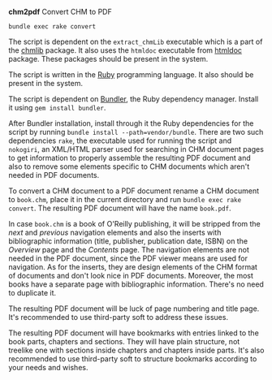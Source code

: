 **chm2pdf** Convert CHM to PDF

~~~~
bundle exec rake convert
~~~~

The script is dependent on the `extract_chmLib` executable which is a part of the [chmlib](http://www.jedrea.com/chmlib) package. It also uses the `htmldoc` executable from [htmldoc](https://www.msweet.org/htmldoc) package. These packages should be present in the system.

The script is written in the [Ruby](https://www.ruby-lang.org) programming language. It also should be present in the system.

The script is dependent on [Bundler](https://bundler.io), the Ruby dependency manager. Install it using `gem install bundler`.

After Bundler installation, install through it the Ruby dependencies for the script by running `bundle install --path=vendor/bundle`. There are two such dependencies `rake`, the executable used for running the script and `nokogiri`, an XML/HTML parser used for searching in CHM document pages to get information to properly assemble the resulting PDF document and also to remove some elements specific to CHM documents which aren't needed in PDF documents.

To convert a CHM document to a PDF document rename a CHM document to `book.chm`, place it in the current directory and run `bundle exec rake convert`. The resulting PDF document will have the name `book.pdf`.

In case `book.chm` is a book of O'Reilly publishing, it will be stripped from the _next_ and _previous_ navigation elements and also the inserts with bibliographic information (title, publisher, publication date, ISBN) on the _Overview_ page and the _Contents_ page. The navigation elements are not needed in the PDF document, since the PDF viewer means are used for navigation. As for the inserts, they are design elements of the CHM format of documents and don't look nice in PDF documents. Moreover, the most books have a separate page with bibliographic information. There's no need to duplicate it.

The resulting PDF document will be luck of page numbering and title page. It's recommended to use third-party soft to address these issues.

The resulting PDF document will have bookmarks with entries linked to the book parts, chapters and sections. They will have plain structure, not treelike one with sections inside chapters and chapters inside parts. It's also recommended to use third-party soft to structure bookmarks according to your needs and wishes.
